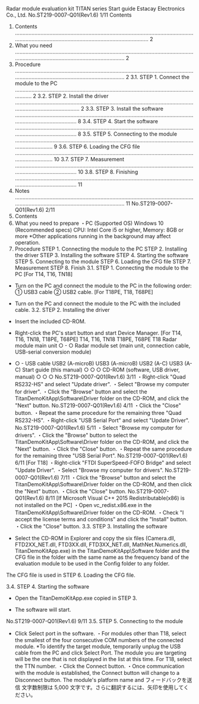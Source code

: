 Radar module evaluation kit
TITAN series
Start guide
Estacay Electronics Co., Ltd.
No.ST219-0007-Q01(Rev1.6)
1/11
Contents
1. Contents ................................................................................................................................................................................................................ 2
2. What you need ................................................................................................................................................................................................ 2
3. Procedure ................................................................................................................................................................................................ 2
3.1. STEP 1. Connect the module to the PC .................................................................................................................................. 2
3.2. STEP 2. Install the driver .................................................................................................................................................................. 2
3.3. STEP 3. Install the software ................................................................................................................................................................ 8
3.4. STEP 4. Start the software ................................................................................................................................................................ 8
3.5. STEP 5. Connecting to the module ................................................................................................................................................ 9
3.6. STEP 6. Loading the CFG file ................................................................................................................................................ 10
3.7. STEP 7. Measurement ................................................................................................................................................................ 10
3.8. STEP 8. Finishing ................................................................................................................................................................ 11
4. Notes ................................................................................................................................................................................................ 11
No.ST219-0007-Q01(Rev1.6)
2/11
1. Contents
2. What you need to prepare
・PC
(Supported OS) Windows 10 (Recommended specs) CPU: Intel Core i5 or higher, Memory: 8GB or more
*Other applications running in the background may affect operation.
3. Procedure
STEP 1. Connecting the module to the PC
STEP 2. Installing the driver
STEP 3. Installing the software
STEP 4. Starting the software
STEP 5. Connecting to the module
STEP 6. Loading the CFG file
STEP 7. Measurement
STEP 8. Finish
3.1. STEP 1. Connecting the module to the PC
[For T14, T16, TN18]
- Turn on the PC and connect the module to the PC in the following order: ① USB3 cable ② USB2 cable.
[For T18PE, T18, T68PE]
- Turn on the PC and connect the module to the PC with the included cable.
3.2. STEP 2. Installing the driver
- Insert the included CD-ROM.
- Right-click the PC's start button and start Device Manager.
[For T14, T16, TN18, T18PE, T68PE]
T14, T16, TN18 T18PE, T68PE T18
Radar module main unit ○ - ○
Radar module set (main unit, connection cable, USB-serial conversion module)
- ○ -
USB cable
USB2 (A-microB)
USB3 (A-microB)
USB2 (A-C) USB3 (A-C)
Start guide (this manual) ○ ○ ○
CD-ROM (software, USB driver, manual)
○ ○ ○
No.ST219-0007-Q01(Rev1.6)
3/11
・Right-click "Quad RS232-HS" and select "Update driver".
・Select "Browse my computer for driver".
・Click the "Browse" button and select the TitanDemoKitApp\Software\Driver folder on the CD-ROM,
and click the "Next" button.
No.ST219-0007-Q01(Rev1.6)
4/11
・Click the "Close" button.
・Repeat the same procedure for the remaining three "Quad RS232-HS".
・Right-click "USB Serial Port" and select "Update Driver".
No.ST219-0007-Q01(Rev1.6)
5/11
・Select "Browse my computer for drivers".
・Click the "Browse" button to select the TitanDemoKitApp\Software\Driver folder on the CD-ROM,
and click the "Next" button.
・Click the "Close" button.
・Repeat the same procedure for the remaining three "USB Serial Port".
No.ST219-0007-Q01(Rev1.6)
6/11
[For T18]
・Right-click "FTDI SuperSpeed-FOFO Bridge" and select "Update Driver".
・Select "Browse my computer for drivers".
No.ST219-0007-Q01(Rev1.6)
7/11
・Click the "Browse" button and select the TitanDemoKitApp\Software\Driver folder on the CD-ROM,
and then click the "Next" button.
・Click the "Close" button.
No.ST219-0007-Q01(Rev1.6)
8/11
[If Microsoft Visual C++ 2015 Redistributable(x86) is not installed on the PC]
・Open vc_redist.x86.exe in the TitanDemoKitApp\Software\Driver folder on the CD-ROM.
・Check "I accept the license terms and conditions" and click the "Install" button.
・Click the "Close" button.
3.3. STEP 3. Installing the software

- Select the CD-ROM in Explorer and copy the six files (Camera.dll,
FTD2XX_NET.dll, FTD3XX.dll, FTD3XX_NET.dll, MathNet.Numerics.dll, TitanDemoKitApp.exe) in the TitanDemoKitApp\Software folder and the CFG file in the folder with the same name as the frequency band of the evaluation module to be used in the Config folder to any folder.

The CFG file is used in STEP 6. Loading the CFG file.

3.4. STEP 4. Starting the software

- Open the TitanDemoKitApp.exe copied in STEP 3.

- The software will start.

No.ST219-0007-Q01(Rev1.6)
9/11
3.5. STEP 5. Connecting to the module

- Click Select port in the software.
・For modules other than T18, select the smallest of the four consecutive COM numbers of the connected module.
*To identify the target module, temporarily unplug the USB cable from the PC and click Select Port.
The module you are targeting will be the one that is not displayed in the list at this time.
For T18, select the TTN number.
・Click the Connect button.
・Once communication with the module is established, the Connect button will change to a Disconnect button.
The module's platform name and
フィードバックを送信
文字数制限は 5,000 文字です。さらに翻訳するには、矢印を使用してください。
